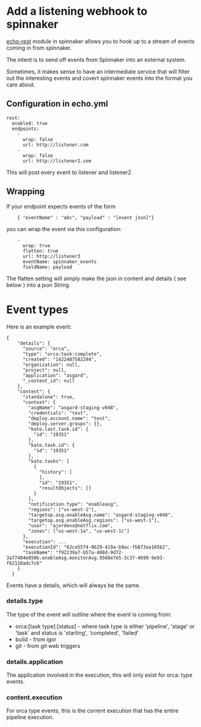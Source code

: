 # Add a listening webhook to spinnaker

[echo-rest](https://github.com/spinnaker/echo/tree/master/echo-rest) module in spinnaker allows you to hook up to a stream of events coming in from spinnaker.

The intent is to send off events from Spinnaker into an external system. 

Sometimes, it makes sense to have an intermediate service that will filter out the interesting events and covert spinnaker events into the format you care about. 

## Configuration in echo.yml

```
rest:
  enabled: true
  endpoints:
    - 
      wrap: false
      url: http://listener.com
    - 
      wrap: false
      url: http://listener2.com
```

This will post every event to listener and listener2

## Wrapping 

If your endpoint expects events of the form 

```
	{ "eventName" : "abc", "payload" : "[event json]"}
```

you can wrap the event via this configuration:

```
	- 
      wrap: true
      flatten: true
      url: http://listener3
      eventName: spinnaker_events
      fieldName: payload
```

The flatten setting will simply make the json in content and details ( see below ) into a json String. 

# Event types

Here is an example event:

```
{
    "details": {
      "source": "orca",
      "type": "orca:task:complete",
      "created": "1422487582294",
      "organization": null,
      "project": null,
      "application": "asgard",
      "_content_id": null
    },
    "content": {
      "standalone": true,
      "context": {
        "asgName": "asgard-staging-v048",
        "credentials": "test",
        "deploy.account.name": "test",
        "deploy.server.groups": {},
        "kato.last.task.id": {
          "id": "19351"
        },
        "kato.task.id": {
          "id": "19351"
        },
        "kato.tasks": [
          {
            "history": [
            ],
            "id": "19351",
            "resultObjects": []
          }
        ],
        "notification.type": "enableasg",
        "regions": ["us-west-1"],
        "targetop.asg.enableAsg.name": "asgard-staging-v048",
        "targetop.asg.enableAsg.regions": ["us-west-1"],
        "user": "ajordens@netflix.com",
        "zones": ["us-west-1a", "us-west-1c"]
      },
      "execution": ...
      "executionId": "62ca5574-0629-419a-b9ac-fb873aa165b2",
      "taskName": "f92239a7-b57a-408d-9d72-3a77484e050b.enableAsg.monitorAsg.9568e7e5-3c37-4699-9e93-f62118adc7c6"
    }
  }
```

Events have a details, which will always be the same.

### details.type

The type of the event will outline where the event is coming from:

* orca:[task type]:[status] - where task type is either 'pipeline', 'stage' or 'task' and status is 'starting', 'completed', 'failed'
* build - from igor
* git - from git web triggers

### details.application

The application involved in the execution, this will only exist for orca: type events.

### content.execution

For orca type events, this is the corrent execution that has the entire pipeline execution. 



